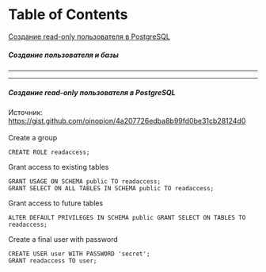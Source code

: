 # Table of Contents
[Создание read-only пользователя в PostgreSQL](#postgresql_create_readonly_user)



##### Создание пользователя и базы </br>
---
---
##### Создание read-only пользователя в PostgreSQL <a name="postgresql_create_readonly_user"></a> </br>
Источник: https://gist.github.com/oinopion/4a207726edba8b99fd0be31cb28124d0  </br>
 </br>
Create a group </br>
```
CREATE ROLE readaccess;
```
Grant access to existing tables </br>
```
GRANT USAGE ON SCHEMA public TO readaccess;
GRANT SELECT ON ALL TABLES IN SCHEMA public TO readaccess;
```
Grant access to future tables </br>
```
ALTER DEFAULT PRIVILEGES IN SCHEMA public GRANT SELECT ON TABLES TO readaccess;
```
Create a final user with password </br>
```
CREATE USER user WITH PASSWORD 'secret';
GRANT readaccess TO user;
```
